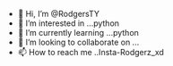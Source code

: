 - 👋 Hi, I’m @RodgersTY
- 👀 I’m interested in ...python
- 🌱 I’m currently learning ...python
- 💞️ I’m looking to collaborate on ...
- 📫 How to reach me ..Insta-Rodgerz_xd

<!---
RodgersTY/RodgersTY is a ✨ special ✨ repository because its `README.md` (this file) appears on your GitHub profile.
You can click the Preview link to take a look at your changes.
--->
